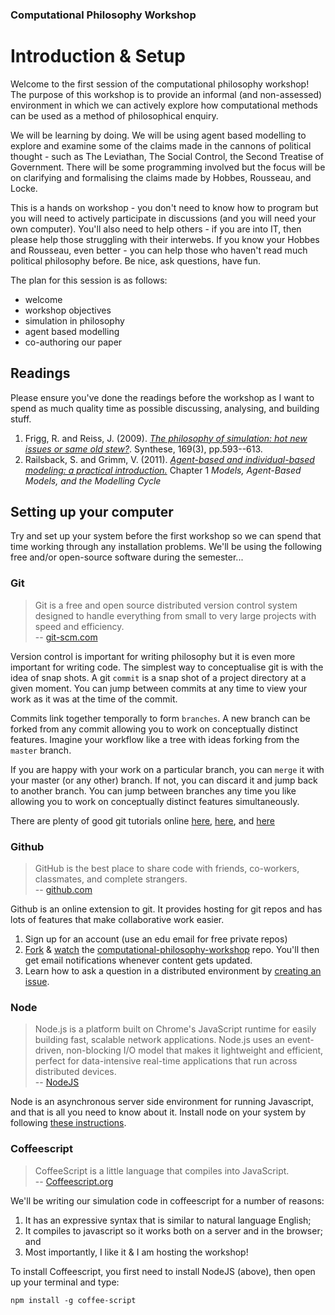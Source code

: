 ### Computational Philosophy Workshop


# Introduction & Setup

Welcome to the first session of the computational philosophy workshop!  The purpose of this workshop is to provide an informal (and non-assessed) environment in which we can actively explore how computational methods can be used as a method of philosophical enquiry.

We will be learning by doing.  We will be using agent based modelling to explore and examine some of the claims made in the cannons of political thought - such as The Leviathan, The Social Control, the Second Treatise of Government.  There will be some programming involved but the focus will be on clarifying and formalising the claims made by Hobbes, Rousseau, and Locke.

This is a hands on workshop - you don't need to know how to program but you will need to actively participate in discussions (and you will need your own computer).  You'll also need to help others - if you are into IT, then please help those struggling with their interwebs.  If you know your Hobbes and Rousseau, even better - you can help those who haven't read much political philosophy before.  Be nice, ask questions, have fun.

The plan for this session is as follows:

- welcome
- workshop objectives
- simulation in philosophy
- agent based modelling
- co-authoring our paper


## Readings

Please ensure you've done the readings before the workshop as I want to spend as much quality time as possible discussing, analysing, and building stuff.

1. Frigg, R. and Reiss, J. (2009). [_The philosophy of simulation: hot new issues or same old stew?_][j1]. Synthese, 169(3), pp.593--613. 
2. Railsback, S. and Grimm, V. (2011). [_Agent-based and individual-based modeling: a practical introduction._][b1]  Chapter 1 _Models, Agent-Based Models, and the Modelling Cycle_

[j1]: https://www-jstor-org.ezproxy.library.uq.edu.au/stable/40271311
[b1]: http://goo.gl/1zQ1LQ


## Setting up your computer

Try and set up your system before the first workshop so we can spend that time working through any installation problems.  We'll be using the following free and/or open-source software during the semester...


### Git

> Git is a free and open source distributed version control system designed to handle everything from small to very large projects with speed and efficiency.   
> -- [git-scm.com](http://git-scm.com)

Version control is important for writing philosophy but it is even more important for writing code.  The simplest way to conceptualise git is with the idea of snap shots.  A git `commit` is a snap shot of a project directory at a given moment.  You can jump between commits at any time to view your work as it was at the time of the commit.

Commits link together temporally to form `branches`.  A new branch can be forked from any commit allowing you to work on conceptually distinct features.  Imagine your workflow like a tree with ideas forking from the `master` branch.

If you are happy with your work on a particular branch, you can `merge` it with your master (or any other) branch.  If not, you can discard it and jump back to another branch.  You can jump between branches any time you like allowing you to work on conceptually distinct features simultaneously.

There are plenty of good git tutorials online [here](https://try.github.io), [here](http://git-scm.com/book), and [here](http://pcottle.github.io/learnGitBranching/)


### Github

> GitHub is the best place to share code with friends, co-workers, classmates, and complete strangers.  
> -- [github.com](https://github.com)


Github is an online extension to git.  It provides hosting for git repos and has lots of features that make collaborative work easier.  

1. Sign up for an account (use an edu email for free private repos)
2. [Fork](https://github.com/davekinkead/computational-philosophy-workshop/fork) & [watch](https://github.com/davekinkead/computational-philosophy-workshop/subscription) the [computational-philosophy-workshop](https://github.com/davekinkead/computational-philosophy-workshop) repo.  You'll then get email notifications whenever content gets updated.
3. Learn how to ask a question in a distributed environment by [creating an issue](https://github.com/davekinkead/computational-philosophy-workshop/issues/new).


### Node

> Node.js is a platform built on Chrome's JavaScript runtime for easily building fast, scalable network applications. Node.js uses an event-driven, non-blocking I/O model that makes it lightweight and efficient, perfect for data-intensive real-time applications that run across distributed devices.  
>  -- [NodeJS](http://nodejs.org/)

Node is an asynchronous server side environment for running Javascript, and that is all you need to know about it.  Install node on your system by following [these instructions](http://nodejs.org/download/).


### Coffeescript

> CoffeeScript is a little language that compiles into JavaScript.   
> -- [Coffeescript.org](http://coffeescript.org/)

We'll be writing our simulation code in coffeescript for a number of reasons:

1. It has an expressive syntax that is similar to natural language English;
2. It compiles to javascript so it works both on a server and in the browser; and
3. Most importantly, I like it & I am hosting the workshop!

To install Coffeescript, you first need to install NodeJS (above), then open up your terminal and type:

    npm install -g coffee-script
